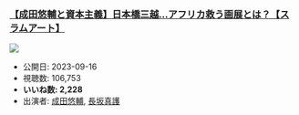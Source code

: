### [【成田悠輔と資本主義】日本橋三越…アフリカ救う画展とは？【スラムアート】](https://www.youtube.com/watch?v=pQ1-GYlJOGE)
[![](https://img.youtube.com/vi/pQ1-GYlJOGE/hqdefault.jpg)](https://www.youtube.com/watch?v=pQ1-GYlJOGE)
-   公開日: 2023-09-16
-   視聴数: 106,753
-   **いいね数: 2,228**
-   出演者: [成田悠輔](/rehacq_fan/people/成田悠輔 "wikilink"), [長坂真護](/rehacq_fan/people/長坂真護 "wikilink")
